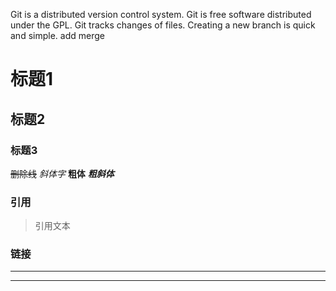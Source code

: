Git is a distributed version control system.
Git is free software distributed under the GPL.
Git tracks changes of files.
Creating a new branch is quick and simple.
add merge
# 标题1

## 标题2

### 标题3

~~删除线~~
*斜体字*
**粗体**
***粗斜体***

### 引用

> 引用文本

### 链接
---

---

